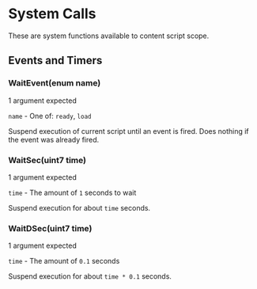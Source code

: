# System Calls

These are system functions available to content script scope.

## Events and Timers

### WaitEvent(enum name)

1 argument expected

`name` - One of: `ready`, `load`

Suspend execution of current script until an event is fired. Does nothing if
the event was already fired.

### WaitSec(uint7 time)

1 argument expected

`time` - The amount of `1` seconds to wait

Suspend execution for about `time` seconds.

### WaitDSec(uint7 time)

1 argument expected

`time` - The amount of `0.1` seconds

Suspend execution for about `time * 0.1` seconds.
